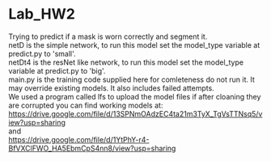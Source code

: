 # Lab_HW2
Trying to predict if a mask is worn correctly and segment it.</br>
netD is the simple network, to run this model set the model_type variable at predict.py to 'small'.</br>
netDt4 is the resNet like network, to run this model set the model_type variable at predict.py to 'big'.</br>
main.py is the training code supplied here for comleteness do not run it. It may override existing models. It also includes failed attempts.</br>
We used a program called lfs to upload the model files if after cloaning they are corrupted you can find working models at:</br>
https://drive.google.com/file/d/13SPNmOAdzEC4ta21m3TyX_TgVsTTNsq5/view?usp=sharing
</br>
and</br>
https://drive.google.com/file/d/1YtPhY-r4-BfVXClFWO_HA5EbmCpS4nn8/view?usp=sharing

